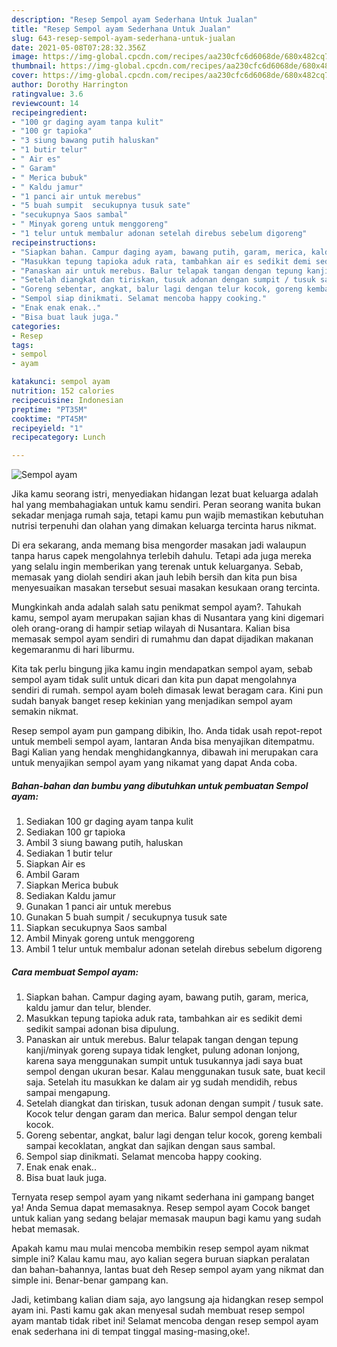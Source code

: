 ```yaml
---
description: "Resep Sempol ayam Sederhana Untuk Jualan"
title: "Resep Sempol ayam Sederhana Untuk Jualan"
slug: 643-resep-sempol-ayam-sederhana-untuk-jualan
date: 2021-05-08T07:28:32.356Z
image: https://img-global.cpcdn.com/recipes/aa230cfc6d6068de/680x482cq70/sempol-ayam-foto-resep-utama.jpg
thumbnail: https://img-global.cpcdn.com/recipes/aa230cfc6d6068de/680x482cq70/sempol-ayam-foto-resep-utama.jpg
cover: https://img-global.cpcdn.com/recipes/aa230cfc6d6068de/680x482cq70/sempol-ayam-foto-resep-utama.jpg
author: Dorothy Harrington
ratingvalue: 3.6
reviewcount: 14
recipeingredient:
- "100 gr daging ayam tanpa kulit"
- "100 gr tapioka"
- "3 siung bawang putih haluskan"
- "1 butir telur"
- " Air es"
- " Garam"
- " Merica bubuk"
- " Kaldu jamur"
- "1 panci air untuk merebus"
- "5 buah sumpit  secukupnya tusuk sate"
- "secukupnya Saos sambal"
- " Minyak goreng untuk menggoreng"
- "1 telur untuk membalur adonan setelah direbus sebelum digoreng"
recipeinstructions:
- "Siapkan bahan. Campur daging ayam, bawang putih, garam, merica, kaldu jamur dan telur, blender."
- "Masukkan tepung tapioka aduk rata, tambahkan air es sedikit demi sedikit sampai adonan bisa dipulung."
- "Panaskan air untuk merebus. Balur telapak tangan dengan tepung kanji/minyak goreng supaya tidak lengket, pulung adonan lonjong, karena saya menggunakan sumpit untuk tusukannya jadi saya buat sempol dengan ukuran besar. Kalau menggunakan tusuk sate, buat kecil saja. Setelah itu masukkan ke dalam air yg sudah mendidih, rebus sampai mengapung."
- "Setelah diangkat dan tiriskan, tusuk adonan dengan sumpit / tusuk sate. Kocok telur dengan garam dan merica. Balur sempol dengan telur kocok."
- "Goreng sebentar, angkat, balur lagi dengan telur kocok, goreng kembali sampai kecoklatan, angkat dan sajikan dengan saus sambal."
- "Sempol siap dinikmati. Selamat mencoba happy cooking."
- "Enak enak enak.."
- "Bisa buat lauk juga."
categories:
- Resep
tags:
- sempol
- ayam

katakunci: sempol ayam 
nutrition: 152 calories
recipecuisine: Indonesian
preptime: "PT35M"
cooktime: "PT45M"
recipeyield: "1"
recipecategory: Lunch

---
```



![Sempol ayam](https://img-global.cpcdn.com/recipes/aa230cfc6d6068de/680x482cq70/sempol-ayam-foto-resep-utama.jpg)

Jika kamu seorang istri, menyediakan hidangan lezat buat keluarga adalah hal yang membahagiakan untuk kamu sendiri. Peran seorang  wanita bukan sekadar menjaga rumah saja, tetapi kamu pun wajib memastikan kebutuhan nutrisi terpenuhi dan olahan yang dimakan keluarga tercinta harus nikmat.

Di era  sekarang, anda memang bisa mengorder masakan jadi walaupun tanpa harus capek mengolahnya terlebih dahulu. Tetapi ada juga mereka yang selalu ingin memberikan yang terenak untuk keluarganya. Sebab, memasak yang diolah sendiri akan jauh lebih bersih dan kita pun bisa menyesuaikan masakan tersebut sesuai masakan kesukaan orang tercinta. 



Mungkinkah anda adalah salah satu penikmat sempol ayam?. Tahukah kamu, sempol ayam merupakan sajian khas di Nusantara yang kini digemari oleh orang-orang di hampir setiap wilayah di Nusantara. Kalian bisa memasak sempol ayam sendiri di rumahmu dan dapat dijadikan makanan kegemaranmu di hari liburmu.

Kita tak perlu bingung jika kamu ingin mendapatkan sempol ayam, sebab sempol ayam tidak sulit untuk dicari dan kita pun dapat mengolahnya sendiri di rumah. sempol ayam boleh dimasak lewat beragam cara. Kini pun sudah banyak banget resep kekinian yang menjadikan sempol ayam semakin nikmat.

Resep sempol ayam pun gampang dibikin, lho. Anda tidak usah repot-repot untuk membeli sempol ayam, lantaran Anda bisa menyajikan ditempatmu. Bagi Kalian yang hendak menghidangkannya, dibawah ini merupakan cara untuk menyajikan sempol ayam yang nikamat yang dapat Anda coba.

<!--inarticleads1-->

##### Bahan-bahan dan bumbu yang dibutuhkan untuk pembuatan Sempol ayam:

1. Sediakan 100 gr daging ayam tanpa kulit
1. Sediakan 100 gr tapioka
1. Ambil 3 siung bawang putih, haluskan
1. Sediakan 1 butir telur
1. Siapkan  Air es
1. Ambil  Garam
1. Siapkan  Merica bubuk
1. Sediakan  Kaldu jamur
1. Gunakan 1 panci air untuk merebus
1. Gunakan 5 buah sumpit / secukupnya tusuk sate
1. Siapkan secukupnya Saos sambal
1. Ambil  Minyak goreng untuk menggoreng
1. Ambil 1 telur untuk membalur adonan setelah direbus sebelum digoreng




<!--inarticleads2-->

##### Cara membuat Sempol ayam:

1. Siapkan bahan. Campur daging ayam, bawang putih, garam, merica, kaldu jamur dan telur, blender.
1. Masukkan tepung tapioka aduk rata, tambahkan air es sedikit demi sedikit sampai adonan bisa dipulung.
1. Panaskan air untuk merebus. Balur telapak tangan dengan tepung kanji/minyak goreng supaya tidak lengket, pulung adonan lonjong, karena saya menggunakan sumpit untuk tusukannya jadi saya buat sempol dengan ukuran besar. Kalau menggunakan tusuk sate, buat kecil saja. Setelah itu masukkan ke dalam air yg sudah mendidih, rebus sampai mengapung.
1. Setelah diangkat dan tiriskan, tusuk adonan dengan sumpit / tusuk sate. Kocok telur dengan garam dan merica. Balur sempol dengan telur kocok.
1. Goreng sebentar, angkat, balur lagi dengan telur kocok, goreng kembali sampai kecoklatan, angkat dan sajikan dengan saus sambal.
1. Sempol siap dinikmati. Selamat mencoba happy cooking.
1. Enak enak enak..
1. Bisa buat lauk juga.




Ternyata resep sempol ayam yang nikamt sederhana ini gampang banget ya! Anda Semua dapat memasaknya. Resep sempol ayam Cocok banget untuk kalian yang sedang belajar memasak maupun bagi kamu yang sudah hebat memasak.

Apakah kamu mau mulai mencoba membikin resep sempol ayam nikmat simple ini? Kalau kamu mau, ayo kalian segera buruan siapkan peralatan dan bahan-bahannya, lantas buat deh Resep sempol ayam yang nikmat dan simple ini. Benar-benar gampang kan. 

Jadi, ketimbang kalian diam saja, ayo langsung aja hidangkan resep sempol ayam ini. Pasti kamu gak akan menyesal sudah membuat resep sempol ayam mantab tidak ribet ini! Selamat mencoba dengan resep sempol ayam enak sederhana ini di tempat tinggal masing-masing,oke!.

